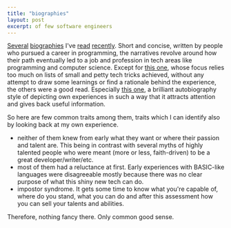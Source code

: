 ```yaml
---
title: "biographies"
layout: post
excerpt: of few software engineers
---
```


[Several](http://www.pgbovine.net/how-i-learned-programming.htm) [biographies](http://mattdeboard.net/2011/11/23/how-i-became-a-programmer/) I've [read](https://www.kchodorow.com/blog/2010/11/30/how-i-became-a-programmer/) [recently](https://danluu.com/learning-to-program/). Short and concise, written by people who pursued a career in programming, the narratives revolve around how their path eventually led to a job and profession in tech areas like programming and computer science. Except for [this one](https://github.com/tarmstrong/longcv/blob/master/bio.md), whose focus relies too much on lists of small and petty tech tricks achieved, without any attempt to draw some learnings or find a rationale behind the experience, the others were a good read. Especially [this one](https://danluu.com/learning-to-program/), a brilliant autobiography
style of depicting own experiences in such a way that it attracts attention and gives back useful information.

So here are few common traits among them, traits which I can identify also by looking back at my own experience.

- neither of them knew from early what they want or where their passion and talent are. This being in contrast with several myths of highly talented people who were meant (more or less, faith-driven) to be a great developer/writer/etc.
- most of them had a reluctance at first. Early experiences with BASIC-like languages were disagreeable mostly because there was no clear purpose of what this shiny new tech can do.
- impostor syndrome. It gets some time to know what you're capable of, where do you stand, what you can do and after this assessment how you can sell your talents and abilities.

Therefore, nothing fancy there. Only common good sense. 
